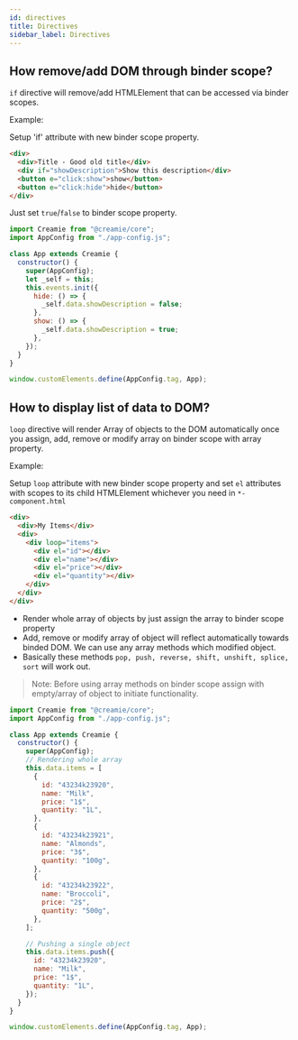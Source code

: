 ```yaml
---
id: directives
title: Directives
sidebar_label: Directives
---
```


## How remove/add DOM through binder scope?

`if` directive will remove/add HTMLElement that can be accessed via binder scopes.

Example:

Setup 'if' attribute with new binder scope property.

```html {3} title="./src/app/app-component.html"
<div>
  <div>Title - Good old title</div>
  <div if="showDescription">Show this description</div>
  <button e="click:show">show</button>
  <button e="click:hide">hide</button>
</div>
```

Just set `true`/`false` to binder scope property.

```javascript {10,13} title="./src/app/app-component.js"
import Creamie from "@creamie/core";
import AppConfig from "./app-config.js";

class App extends Creamie {
  constructor() {
    super(AppConfig);
    let _self = this;
    this.events.init({
      hide: () => {
        _self.data.showDescription = false;
      },
      show: () => {
        _self.data.showDescription = true;
      },
    });
  }
}

window.customElements.define(AppConfig.tag, App);
```

## How to display list of data to DOM?

`loop` directive will render Array of objects to the DOM automatically once you assign, add, remove or modify array on binder scope with array property.

Example:

Setup `loop` attribute with new binder scope property and set `el` attributes with scopes to its child HTMLElement whichever you need in `*-component.html`

```html {4-9}
<div>
  <div>My Items</div>
  <div>
    <div loop="items">
      <div el="id"></div>
      <div el="name"></div>
      <div el="price"></div>
      <div el="quantity"></div>
    </div>
  </div>
</div>
```

- Render whole array of objects by just assign the array to binder scope property
- Add, remove or modify array of object will reflect automatically towards binded DOM. We can use any array methods which modified object.
- Basically these methods `pop, push, reverse, shift, unshift, splice, sort` will work out.

> Note: Before using array methods on binder scope assign with empty/array of object to initiate functionality.

```javascript {8-35} title="./src/app/app-component.js"
import Creamie from "@creamie/core";
import AppConfig from "./app-config.js";

class App extends Creamie {
  constructor() {
    super(AppConfig);
    // Rendering whole array
    this.data.items = [
      {
        id: "43234k23920",
        name: "Milk",
        price: "1$",
        quantity: "1L",
      },
      {
        id: "43234k23921",
        name: "Almonds",
        price: "3$",
        quantity: "100g",
      },
      {
        id: "43234k23922",
        name: "Broccoli",
        price: "2$",
        quantity: "500g",
      },
    ];

    // Pushing a single object
    this.data.items.push({
      id: "43234k23920",
      name: "Milk",
      price: "1$",
      quantity: "1L",
    });
  }
}

window.customElements.define(AppConfig.tag, App);
```
